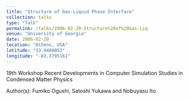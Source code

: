 ```yaml
---
title: "Structure of Gas-Liquid Phase Interface"
collection: talks
type: "Talk"
permalink: /talks/2006-02-20-Structure%20of%20Gas-Liq
venue: "University of Georgia"
date: 2006-02-20
location: "Athens, USA"
latitude: "33.9480053"
longitude: "-83.3795161"
---
```


19th Workshop Recent Developments in Computer Simulation Studies in Condensed Matter Physics

Author(s): Fumiko Ogushi, Satoshi Yukawa and Nobuyasu Ito
